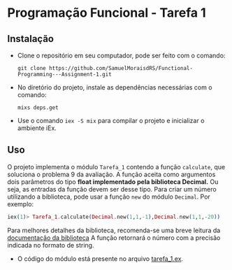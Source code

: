 # Programação Funcional - Tarefa 1


## Instalação

* Clone o repositório em seu computador, pode ser feito com o comando:
  ```
  git clone https://github.com/SamuelMoraisdRS/Functional-Programming---Assignment-1.git 
  ```
* No diretório do projeto, instale as dependências necessárias com o comando:
  ```
  mixs deps.get
  ``` 
* Use o comando  ``iex -S mix`` para compilar o projeto e inicializar o ambiente iEx.

## Uso
O projeto implementa o módulo ``Tarefa_1`` contendo a função ``calculate``, que soluciona o problema 9 da avaliação. A função aceita como argumentos dois parâmetros do tipo **float implementado pela biblioteca Decimal.** Ou seja, as entradas da função devem ser desse tipo. Para criar um número utilizando a biblioteca, pode usar a função ``new`` do módulo ``Decimal``. Por exemplo:
  ```elixir
  iex(1)> Tarefa_1.calculate(Decimal.new(1,1,-1),Decimal.new(1,1,-20)) 
  ```
Para melhores detalhes da biblioteca, recomenda-se uma breve leitura da [documentação da biblioteca](https://hexdocs.pm/decimal/readme.html)
A função retornará o número com a precisão indicada no formato de string.
* O código do módulo está presente no arquivo [tarefa_1.ex](./lib/tarefa_1.ex).




